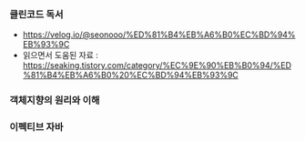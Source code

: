 ### 클린코드 독서
- https://velog.io/@seonooo/%ED%81%B4%EB%A6%B0%EC%BD%94%EB%93%9C
- 읽으면서 도움된 자료 : https://seaking.tistory.com/category/%EC%9E%90%EB%B0%94/%ED%81%B4%EB%A6%B0%20%EC%BD%94%EB%93%9C
 
### 객체지향의 원리와 이해

### 이펙티브 자바